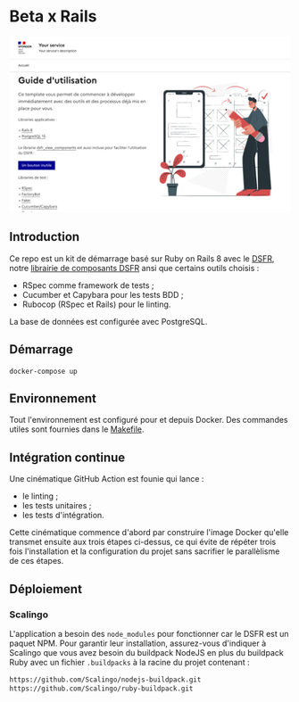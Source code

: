 # Beta x Rails

![./screenshot.png](./screenshot.png)


## Introduction

Ce repo est un kit de démarrage basé sur Ruby on Rails 8 avec le
[DSFR](https://www.systeme-de-design.gouv.fr/), notre [librairie de
composants DSFR](https://github.com/betagouv/dsfr-view-components)
ansi que certains outils choisis :

* RSpec comme framework de tests ;
* Cucumber et Capybara pour les tests BDD ;
* Rubocop (RSpec et Rails) pour le linting.

La base de données est configurée avec PostgreSQL.

## Démarrage

```shell
docker-compose up
```

## Environnement

Tout l'environnement est configuré pour et depuis Docker. Des
commandes utiles sont fournies dans le [Makefile](./Makefile).

## Intégration continue

Une cinématique GitHub Action est founie qui lance :

- le linting ;
- les tests unitaires ;
- les tests d'intégration.

Cette cinématique commence d'abord par construire l'image Docker
qu'elle transmet ensuite aux trois étapes ci-dessus, ce qui évite de
répéter trois fois l'installation et la configuration du projet sans
sacrifier le parallèlisme de ces étapes.

## Déploiement

### Scalingo

L'application a besoin des `node_modules` pour fonctionner car le DSFR
est un paquet NPM. Pour garantir leur installation, assurez-vous
d'indiquer à Scalingo que vous avez besoin du buildpack NodeJS en plus
du buildpack Ruby avec un fichier `.buildpacks` à la racine du projet
contenant :

```
https://github.com/Scalingo/nodejs-buildpack.git
https://github.com/Scalingo/ruby-buildpack.git
```
